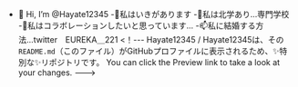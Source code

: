 - 👋 Hi, I’m @Hayate12345
-👀私はいきがあります
-🌱私は北学あり...専門学校
-💞️私はコラボレーションしたいと思っています...
-📫私に結婚する方法...twitter　EUREKA＿221
<！---
Hayate12345 / Hayate12345は、その`README.md`（このファイル）がGitHubプロファイルに表示されるため、✨特別な✨リポジトリです。
You can click the Preview link to take a look at your changes.
--->
